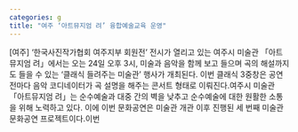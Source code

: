 ```yaml
---
categories: g
title: "여주 ‘아트뮤지엄 려’ 융합예술교육 운영"
---
```

[여주] ‘한국사진작가협회 여주지부 회원전’ 전시가 열리고 있는 여주시 미술관 「아트뮤지엄 려」에서는 오는 24일 오후 3시, 미술과 음악을 함께 보고 들으며 곡의 해설까지도 들을 수 있는 ‘클래식 들려주는 미술관’ 행사가 개최된다. 이번 클래식 3중창은 공연 전마다 음악 코디네이터가 곡 설명을 해주는 콘서트 형태로 이뤄진다.여주시 미술관 「아트뮤지엄 려」는 순수예술과 대중 간의 벽을 낮추고 순수예술에 대한 원활한 소통을 위해 노력하고 있다. 이에 이번 문화공연은 미술관 개관 이후 진행된 세 번째 미술관 문화공연 프로젝트이다.이번